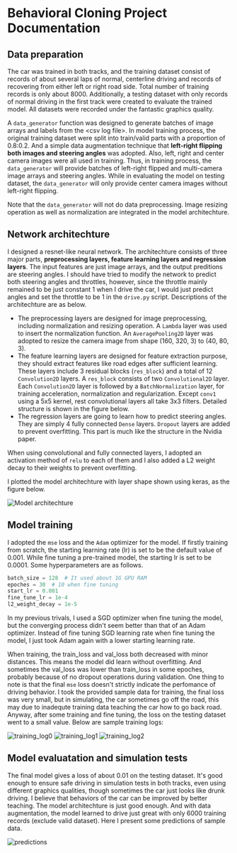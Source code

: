 # Behavioral Cloning Project Documentation

## Data preparation

The car was trained in both tracks, and the training dataset consist of records of about several laps of normal, centerline driving and records of recovering from either left or right road side. Total number of training records is only about 8000. Additionally, a testing dataset with only records of normal driving in the first track were created to evaluate the trained model. All datasets were recorded under the fantastic graphics quality.

A `data_generator` function was designed to generate batches of image arrays and labels from the \<csv log file\>. In model training process, the original training dataset were split into train/valid parts with a proportion of 0.8:0.2. And a simple data augmentation technique that **left-right flipping both images and steering angles** was adopted. Also, left, right and center camera images were all used in training. Thus, in training process, the `data_generator` will provide batches of left-right flipped and multi-camera image arrays and steering angles. While in evaluating the model on testing dataset, the `data_generator` will only provide center camera images without left-right flipping.

Note that the `data_generator` will not do data preprocessing. Image resizing operation as well as normalization are integrated in the model architechture.

## Network architechture

I designed a resnet-like neural network. The architechture consists of three major parts, **preprocessing layers, feature learning layers and regression layers**. The input features are just image arrays, and the output preditions are steering angles. I should have tried to modify the network to predict both steering angles and throttles, however, since the throttle mainly remained to be just constant 1 when I drive the car, I would just predict angles and set the throttle to be 1 in the `drive.py` script. Descriptions of the architechture are as below.

- The preprocessing layers are designed for image preprocessing, including normalization and resizing operation. A `Lambda` layer was used to insert the normalization function. An `AveragePooling2D` layer was adopted to resize the camera image from shape (160, 320, 3) to (40, 80, 3).
- The feature learning layers are designed for feature extraction purpose, they should extract features like road edges after sufficient learning. These layers include 3 residual blocks (`res_block`) and a total of 12 `Convolution2D` layers. A `res_block` consists of two `Convolutional2D` layer. Each `Convolution2D` layer is followed by a `BatchNormalization` layer, for training acceleration, normalization and regularization. Except `conv1` using a 5x5 kernel, rest convolutional layers all take 3x3 filters. Detailed structure is shown in the figure below.
- The regression layers are going to learn how to predict steering angles. They are simply 4 fully connected `Dense` layers. `Dropout` layers are added to prevent overfitting. This part is much like the structure in the Nvidia paper.

When using convolutional and fully connected layers, I adopted an activation method of `relu` to each of them and I also added a L2 weight decay to their weights to prevent overfitting. 

I plotted the model architechture with layer shape shown using keras, as the figure below.

![Model architechture](model.png)

## Model training

I adopted the `mse` loss and the `Adam` optimizer for the model. If firstly training from scratch, the starting learning rate (lr) is set to be the default value of 0.001. While fine tuning a pre-trained model, the starting lr is set to be 0.0001.
Some hyperparameters are as follows.

```python
batch_size = 128  # It used about 1G GPU RAM
epoches = 30  # 10 when fine tuning
start_lr = 0.001
fine_tune_lr = 1e-4
l2_weight_decay = 1e-5
```
In my previous trivals, I used a SGD optimizer when fine tuning the model, but the converging process didn't seem better than that of an Adam optimizer. Instead of fine tuning SGD learning rate when fine tuning the model, I just took Adam again with a lower starting learning rate.

When training, the train_loss and val_loss both decreased with minor distances. This means the model did learn without overfitting. And sometimes the val_loss was lower than train_loss in some epoches, probably because of no dropout operations during validation. One thing to note is that the final `mse` loss doesn't strictly indicate the perfomance of driving behavior. I took the provided sample data for training, the final loss was very small, but in simulating, the car sometimes go off the road, this may due to inadequte training data teaching the car how to go back road. Anyway, after some training and fine tuning, the loss on the testing dataset went to a small value. Below are sample training logs: 

![training_log0](log0.png) ![training_log1](log1.png) ![training_log2](log2.png)

## Model evaluatation and simulation tests

The final model gives a loss of about 0.01 on the testing dataset. It's good enough to ensure safe driving in simulation tests in both tracks, even using different graphics qualities, though sometimes the car just looks like drunk driving. I believe that behaviors of the car can be improved by better teaching. The model architechture is just good enough. And with data augmentation, the model learned to drive just great with only 6000 training records (exclude valid dataset). Here I present some predictions of sample data.

![predictions](test.png)
